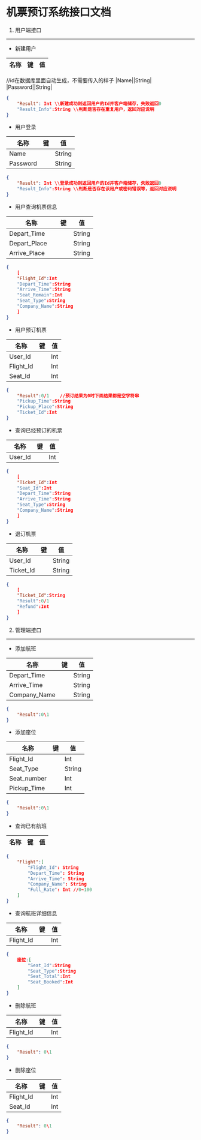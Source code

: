 机票预订系统接口文档
================

1. 用户端接口
-----------
- 新建用户

| 名称           | 键            | 值    |
| ------------- | ------------- | ----- |
//id在数据库里面自动生成，不需要传入的样子
|Name||String|
|Password||String|
``` JSON
{
    "Result": Int \\新建成功则返回用户的Id并客户端储存，失败返回0
    "Result_Info":String \\判断是否存在重复用户，返回对应说明
}
```

- 用户登录

| 名称           | 键            | 值    |
| ------------- | ------------- | ----- |
|Name||String|
|Password||String|

``` JSON
{
    "Result": Int \\登录成功则返回用户的Id并客户端储存，失败返回0
    "Result_Info":String \\判断是否存在该用户或密码错误等，返回对应说明
}
```

- 用户查询机票信息

| 名称           | 键            | 值    |
| ------------- | ------------- | ----- |
| Depart_Time       |       |String|   //到底是时间还是时间范围弄清楚
| Depart_Place      |       |String|
| Arrive_Place      |       |String|

``` JSON
{
    [
    "Flight_Id":Int
    "Depart_Time":String
    "Arrive_Time":String
    "Seat_Remain":Int
    "Seat_Type":String
    "Company_Name":String
    ]
}
```

- 用户预订机票

| 名称           | 键            | 值    |
| ------------- | ------------- | ----- |
|User_Id||Int|
|Flight_Id||Int|      //航班Id
|Seat_Id||Int|      //航班对应的座位Id（话说订机票可以指定座位的么）

``` JSON
{
    "Result":0/1    //预订结果为0时下面结果都是空字符串
    "Pickup_Time":String
    "Pickup_Place":String
    "Ticket_Id":Int
}
```

- 查询已经预订的机票  

| 名称           | 键            | 值    |
| ------------- | ------------- | ----- |
|User_Id||Int|

``` JSON
{
    [
    "Ticket_Id":Int
    "Seat_Id":Int
    "Depart_Time":String
    "Arrive_Time":String
    "Seat_Type":String
    "Company_Name":String
    ]
}
```

- 退订机票

| 名称           | 键            | 值    |
| ------------- | ------------- | ----- |
|User_Id||String|
|Ticket_Id||String|

``` JSON
{
    [
    "Ticket_Id":String
    "Result":0/1
    "Refund":Int
    ]
}
```

2. 管理端接口
-----------
- 添加航班

| 名称           | 键            | 值    |
| ------------- | ------------- | ----- |
|Depart_Time||String|
|Arrive_Time||String|
|Company_Name||String|

``` JSON
{
    "Result":0\1
}
```
- 添加座位

|名称|键|值|
| --- | --- | --- |
|Flight_Id|             |Int|
|Seat_Type|               |String|
|Seat_number|               |Int|
|Pickup_Time|   |Int|

``` JSON
{
    "Result":0\1
}
```



- 查询已有航班

|名称|键|值|
| --- | --- | --- |
``` JSON
{
    "Flight":[
        "Flight_Id": String
        "Depart_Time": String
        "Arrive_Time": String
        "Company_Name": String
        "Full_Rate": Int //0~100
    ]
}
```

- 查询航班详细信息

|名称|键|值|
| --- | --- | --- |
|Flight_Id|| Int|

``` JSON
{
    座位:[
        "Seat_Id":String
        "Seat_Type":String
        "Seat_Total":Int
        "Seat_Booked":Int
    ]
}
```

- 删除航班

|名称|键|值|
| --- | --- | --- |
|Flight_Id|| Int|

``` JSON
{
    "Result": 0\1
}
```

- 删除座位

|名称|键|值|
| --- | --- | --- |
|Flight_Id|| Int|
|Seat_Id|| Int|

``` JSON
{
    "Result": 0\1
}
```
